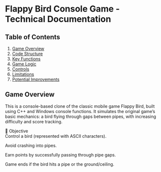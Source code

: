 # Flappy Bird Console Game - Technical Documentation

## Table of Contents
1. [Game Overview](#game-overview)
2. [Code Structure](#code-structure)
3. [Key Functions](#key-functions)
4. [Game Logic](#game-logic)
5. [Controls](#controls)
6. [Limitations](#limitations)
7. [Potential Improvements](#potential-improvements)

## Game Overview

This is a console-based clone of the classic mobile game Flappy Bird, built using C++ and Windows console functions. It simulates the original game’s basic mechanics: a bird flying through gaps between pipes, with increasing difficulty and score tracking.

🎯 Objective  
Control a bird (represented with ASCII characters).

Avoid crashing into pipes.

Earn points by successfully passing through pipe gaps.

Game ends if the bird hits a pipe or the ground/ceiling.
